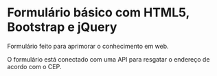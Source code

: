 # Formulário básico com HTML5, Bootstrap e jQuery

Formulário feito para aprimorar o conhecimento em web.

O formulário está conectado com uma API para resgatar o endereço de acordo com o CEP.